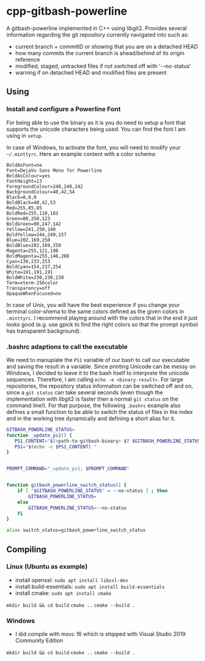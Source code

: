 # cpp-gitbash-powerline

A gitbash-powerline implemented in C++ using libgit2.
Provides several information regarding the git repository currently navigated into such as:
- current branch + commitID or showing that you are on a detached HEAD
- how many commits the current branch is ahead/behind of its origin reference
- modified, staged, untracked files if not switched off with '--no-status'
- warning if on detached HEAD and modified files are present

## Using

### Install and configure a Powerline Font
For being able to use the binary as it is you do need to setup a font that supports the unicode characters
being used. You can find the font I am using in `setup`.

In case of Windows, to activate the font, you will need to modify your `~/.minttyrc`. Here an example content with a color schema:

```
BoldAsFont=no
Font=DejaVu Sans Mono for Powerline
BoldAsColour=yes
FontHeight=13
ForegroundColour=248,248,242
BackgroundColour=40,42,54
Black=0,0,0
BoldBlack=40,42,53
Red=255,85,85
BoldRed=255,110,103
Green=80,250,123
BoldGreen=90,247,142
Yellow=241,250,140
BoldYellow=244,249,157
Blue=202,169,250
BoldBlue=202,169,250
Magenta=255,121,198
BoldMagenta=255,146,208
Cyan=139,233,253
BoldCyan=154,237,254
White=191,191,191
BoldWhite=230,230,230
Term=xterm-256color
Transparency=off
OpaqueWhenFocused=no
```

In case of Unix, you will have the best experience if you change your terminal color-shema to the same colors defined
as the given colors in `.minttyrc`. I recommend playing around with the colors that in the end it just looks good (e.g. use gpick to find the right colors
so that the prompt symbol has transparent background).


### .bashrc adaptions to call the executable

We need to manuplate the `PS1` variable of our bash to call our executable and saving the result in a variable.
Since printing Unicode can be messy on Windows, I decided to leave it to the bash itself to interprete the 
unicode sequences. Therefore, I am calling `echo -e <binary-result>`.
For large repositories, the repository status information can be switched off and on, since a `git status` can
take several seconds (even though the implementation with libgit2 is faster then a normal `git status` on the 
command line!). For that purpose, the following `.bashrc` example also defines a small function to be able to
switch the status of files in the index and in the working tree dynamically and defining a short alias for it.

```bash
GITBASH_POWERLINE_STATUS=
function _update_ps1() {
   PS1_CONTENT="$(<path-to-gitbash-binary> $? $GITBASH_POWERLINE_STATUS 2> /dev/null)"
   PS1="$(echo -e $PS1_CONTENT) "
}


PROMPT_COMMAND="_update_ps1; $PROMPT_COMMAND"


function gitbash_powerline_switch_status() {
    if [ "$GITBASH_POWERLINE_STATUS" = --no-status ] ; then
        GITBASH_POWERLINE_STATUS=
    else
        GITBASH_POWERLINE_STATUS=--no-status
    fi
}

alias switch_status=gitbash_powerline_switch_status
```

## Compiling

### Linux (Ubuntu as example)

- install openssl: `sudo apt install libssl-dev`
- install build-essentials: `sudo apt install build-essentials`
- install cmake: `sudo apt install cmake`

`mkdir build && cd build`
`cmake ..`
`cmake --build .`

### Windows

- I did compile with msvc 16 which is shipped with Visual Studio 2019 Community Edition

`mkdir build && cd build`
`cmake ..`
`cmake --build .`
